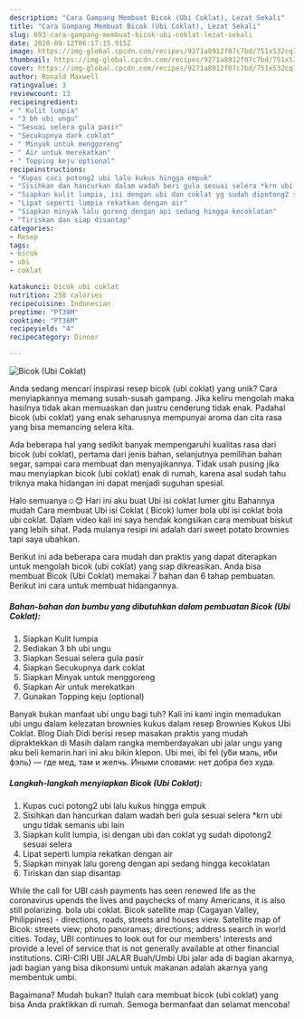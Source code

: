 ```yaml
---
description: "Cara Gampang Membuat Bicok (Ubi Coklat), Lezat Sekali"
title: "Cara Gampang Membuat Bicok (Ubi Coklat), Lezat Sekali"
slug: 693-cara-gampang-membuat-bicok-ubi-coklat-lezat-sekali
date: 2020-09-12T06:17:15.915Z
image: https://img-global.cpcdn.com/recipes/9271a8912f07c7bd/751x532cq70/bicok-ubi-coklat-foto-resep-utama.jpg
thumbnail: https://img-global.cpcdn.com/recipes/9271a8912f07c7bd/751x532cq70/bicok-ubi-coklat-foto-resep-utama.jpg
cover: https://img-global.cpcdn.com/recipes/9271a8912f07c7bd/751x532cq70/bicok-ubi-coklat-foto-resep-utama.jpg
author: Ronald Maxwell
ratingvalue: 3
reviewcount: 13
recipeingredient:
- " Kulit lumpia"
- "3 bh ubi ungu"
- "Sesuai selera gula pasir"
- "Secukupnya dark coklat"
- " Minyak untuk menggoreng"
- " Air untuk merekatkan"
- " Topping keju optional"
recipeinstructions:
- "Kupas cuci potong2 ubi lalu kukus hingga empuk"
- "Sisihkan dan hancurkan dalam wadah beri gula sesuai selera *krn ubi ungu tidak semanis ubi lain"
- "Siapkan kulit lumpia, isi dengan ubi dan coklat yg sudah dipotong2 sesuai selera"
- "Lipat seperti lumpia rekatkan dengan air"
- "Siapkan minyak lalu goreng dengan api sedang hingga kecoklatan"
- "Tiriskan dan siap disantap"
categories:
- Resep
tags:
- bicok
- ubi
- coklat

katakunci: bicok ubi coklat 
nutrition: 258 calories
recipecuisine: Indonesian
preptime: "PT39M"
cooktime: "PT36M"
recipeyield: "4"
recipecategory: Dinner

---
```



![Bicok (Ubi Coklat)](https://img-global.cpcdn.com/recipes/9271a8912f07c7bd/751x532cq70/bicok-ubi-coklat-foto-resep-utama.jpg)

Anda sedang mencari inspirasi resep bicok (ubi coklat) yang unik? Cara menyiapkannya memang susah-susah gampang. Jika keliru mengolah maka hasilnya tidak akan memuaskan dan justru cenderung tidak enak. Padahal bicok (ubi coklat) yang enak seharusnya mempunyai aroma dan cita rasa yang bisa memancing selera kita.

Ada beberapa hal yang sedikit banyak mempengaruhi kualitas rasa dari bicok (ubi coklat), pertama dari jenis bahan, selanjutnya pemilihan bahan segar, sampai cara membuat dan menyajikannya. Tidak usah pusing jika mau menyiapkan bicok (ubi coklat) enak di rumah, karena asal sudah tahu triknya maka hidangan ini dapat menjadi suguhan spesial.

Halo semuanya☺😊 Hari ini aku buat Ubi isi coklat lumer gitu Bahannya mudah Cara membuat Ubi isi Coklat ( Bicok) lumer bola ubi isi coklat bola ubi coklat. Dalam video kali ini saya hendak kongsikan cara membuat biskut yang lebih sihat. Pada mulanya resipi ini adalah dari sweet potato brownies tapi saya ubahkan.


Berikut ini ada beberapa cara mudah dan praktis yang dapat diterapkan untuk mengolah bicok (ubi coklat) yang siap dikreasikan. Anda bisa membuat Bicok (Ubi Coklat) memakai 7 bahan dan 6 tahap pembuatan. Berikut ini cara untuk membuat hidangannya.

<!--inarticleads1-->

##### Bahan-bahan dan bumbu yang dibutuhkan dalam pembuatan Bicok (Ubi Coklat):

1. Siapkan  Kulit lumpia
1. Sediakan 3 bh ubi ungu
1. Siapkan Sesuai selera gula pasir
1. Siapkan Secukupnya dark coklat
1. Siapkan  Minyak untuk menggoreng
1. Siapkan  Air untuk merekatkan
1. Gunakan  Topping keju (optional)


Banyak bukan manfaat ubi ungu bagi tuh? Kali ini kami ingin memadukan ubi ungu dalam kelezatan brownies kukus dalam resep Brownies Kukus Ubi Coklat. Blog Diah Didi berisi resep masakan praktis yang mudah dipraktekkan di Masih dalam rangka memberdayakan ubi jalar ungu yang aku beli kemarin.hari ini aku bikin klepon. Ubi mei, ibi fel (у́би мэль, и́би фэль) — где мед, там и желчь. Иными словами: нет добра без худа. 

<!--inarticleads2-->

##### Langkah-langkah menyiapkan Bicok (Ubi Coklat):

1. Kupas cuci potong2 ubi lalu kukus hingga empuk
1. Sisihkan dan hancurkan dalam wadah beri gula sesuai selera *krn ubi ungu tidak semanis ubi lain
1. Siapkan kulit lumpia, isi dengan ubi dan coklat yg sudah dipotong2 sesuai selera
1. Lipat seperti lumpia rekatkan dengan air
1. Siapkan minyak lalu goreng dengan api sedang hingga kecoklatan
1. Tiriskan dan siap disantap


While the call for UBI cash payments has seen renewed life as the coronavirus upends the lives and paychecks of many Americans, it is also still polarizing. bola ubi coklat. Bicok satellite map (Cagayan Valley, Philippines) - directions, roads, streets and houses view. Satellite map of Bicok: streets view; photo panoramas; directions; address search in world cities. Today, UBI continues to look out for our members&#39; interests and provide a level of service that is not generally available at other financial institutions. CIRI-CIRI UBI JALAR Buah/Umbi Ubi jalar ada di bagian akarnya, jadi bagian yang bisa dikonsumi untuk makanan adalah akarnya yang membentuk umbi. 

Bagaimana? Mudah bukan? Itulah cara membuat bicok (ubi coklat) yang bisa Anda praktikkan di rumah. Semoga bermanfaat dan selamat mencoba!
